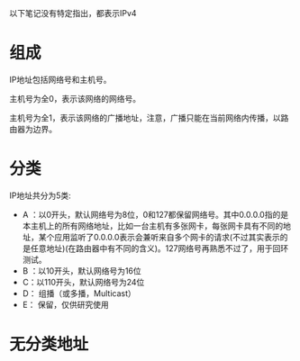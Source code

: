 以下笔记没有特定指出，都表示IPv4



# 组成



IP地址包括网络号和主机号。

主机号为全0，表示该网络的网络号。

主机号为全1，表示该网络的广播地址，注意，广播只能在当前网络内传播，以路由器为边界。



# 分类

IP地址共分为5类:

* A ：以0开头，默认网络号为8位，0和127都保留网络号。其中0.0.0.0指的是本主机上的所有网络地址，比如一台主机有多张网卡，每张网卡具有不同的地址，某个应用监听了0.0.0.0表示会兼听来自多个网卡的请求(不过其实表示的是任意地址)(在路由器中有不同的含义)。127网络号再熟悉不过了，用于回环测试。
* B ：以10开头，默认网络号为16位
* C：以110开头，默认网络号为24位
* D： 组播（或多播，Multicast）
* E： 保留，仅供研究使用



# 无分类地址

